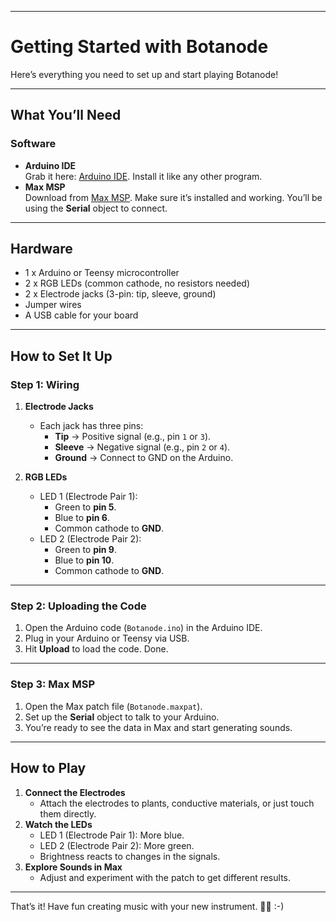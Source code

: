 

---

# **Getting Started with Botanode**

Here’s everything you need to set up and start playing Botanode!

---

## **What You’ll Need**

### **Software**
- **Arduino IDE**  
  Grab it here: [Arduino IDE](https://www.arduino.cc/en/software). Install it like any other program.
- **Max MSP**  
  Download from [Max MSP](https://cycling74.com/downloads). Make sure it’s installed and working. You’ll be using the **Serial** object to connect.

---

## **Hardware**
- 1 x Arduino or Teensy microcontroller  
- 2 x RGB LEDs (common cathode, no resistors needed)  
- 2 x Electrode jacks (3-pin: tip, sleeve, ground)  
- Jumper wires  
- A USB cable for your board  

---

## **How to Set It Up**

### **Step 1: Wiring**
1. **Electrode Jacks**
   - Each jack has three pins:
     - **Tip** → Positive signal (e.g., pin `1` or `3`).
     - **Sleeve** → Negative signal (e.g., pin `2` or `4`).
     - **Ground** → Connect to GND on the Arduino.

2. **RGB LEDs**
   - LED 1 (Electrode Pair 1):
     - Green to **pin 5**.
     - Blue to **pin 6**.
     - Common cathode to **GND**.
   - LED 2 (Electrode Pair 2):
     - Green to **pin 9**.
     - Blue to **pin 10**.
     - Common cathode to **GND**.

---

### **Step 2: Uploading the Code**
1. Open the Arduino code (`Botanode.ino`) in the Arduino IDE.
2. Plug in your Arduino or Teensy via USB.
3. Hit **Upload** to load the code. Done.

---

### **Step 3: Max MSP**
1. Open the Max patch file (`Botanode.maxpat`).
2. Set up the **Serial** object to talk to your Arduino.
3. You’re ready to see the data in Max and start generating sounds.

---

## **How to Play**

1. **Connect the Electrodes**
   - Attach the electrodes to plants, conductive materials, or just touch them directly.
2. **Watch the LEDs**
   - LED 1 (Electrode Pair 1): More blue.
   - LED 2 (Electrode Pair 2): More green.
   - Brightness reacts to changes in the signals.
3. **Explore Sounds in Max**
   - Adjust and experiment with the patch to get different results.

---


That’s it! Have fun creating music with your new instrument. 🌱✨ :-)
